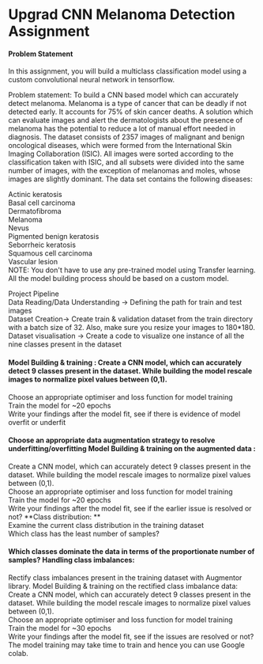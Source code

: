 # Upgrad CNN Melanoma Detection Assignment

#### Problem Statement
In this assignment, you will build a multiclass classification model using a custom convolutional neural network in tensorflow. <br />

Problem statement: To build a CNN based model which can accurately detect melanoma. Melanoma is a type of cancer that can be deadly if not detected early. It accounts for 75% of skin cancer deaths. A solution which can evaluate images and alert the dermatologists about the presence of melanoma has the potential to reduce a lot of manual effort needed in diagnosis.
The dataset consists of 2357 images of malignant and benign oncological diseases, which were formed from the International Skin Imaging Collaboration (ISIC). All images were sorted according to the classification taken with ISIC, and all subsets were divided into the same number of images, with the exception of melanomas and moles, whose images are slightly dominant. The data set contains the following diseases: <br />

Actinic keratosis <br />
Basal cell carcinoma <br />
Dermatofibroma <br />
Melanoma <br />
Nevus <br />
Pigmented benign keratosis <br />
Seborrheic keratosis <br />
Squamous cell carcinoma <br />
Vascular lesion <br />
NOTE: You don't have to use any pre-trained model using Transfer learning. All the model building process should be based on a custom model. <br />

Project Pipeline <br />
Data Reading/Data Understanding → Defining the path for train and test images <br />
Dataset Creation→ Create train & validation dataset from the train directory with a batch size of 32. Also, make sure you resize your images to 180*180. <br />
Dataset visualisation → Create a code to visualize one instance of all the nine classes present in the dataset <br />

#### Model Building & training : Create a CNN model, which can accurately detect 9 classes present in the dataset. While building the model rescale images to normalize pixel values between (0,1).
Choose an appropriate optimiser and loss function for model training <br />
Train the model for ~20 epochs <br />
Write your findings after the model fit, see if there is evidence of model overfit or underfit <br />

#### Choose an appropriate data augmentation strategy to resolve underfitting/overfitting Model Building & training on the augmented data :
Create a CNN model, which can accurately detect 9 classes present in the dataset. While building the model rescale images to normalize pixel values between (0,1). <br />
Choose an appropriate optimiser and loss function for model training <br />
Train the model for ~20 epochs <br />
Write your findings after the model fit, see if the earlier issue is resolved or not? **Class distribution: ** <br />
Examine the current class distribution in the training dataset <br />
Which class has the least number of samples? <br />

#### Which classes dominate the data in terms of the proportionate number of samples? Handling class imbalances:
Rectify class imbalances present in the training dataset with Augmentor library. Model Building & training on the rectified class imbalance data: <br />
Create a CNN model, which can accurately detect 9 classes present in the dataset. While building the model rescale images to normalize pixel values between (0,1). <br />
Choose an appropriate optimiser and loss function for model training <br />
Train the model for ~30 epochs <br />
Write your findings after the model fit, see if the issues are resolved or not? <br />
The model training may take time to train and hence you can use Google colab. <br />
